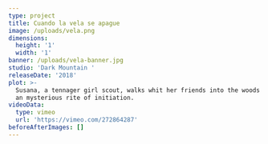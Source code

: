 ```yaml
---
type: project
title: Cuando la vela se apague
image: /uploads/vela.png
dimensions:
  height: '1'
  width: '1'
banner: /uploads/vela-banner.jpg
studio: 'Dark Mountain '
releaseDate: '2018'
plot: >-
  Susana, a tennager girl scout, walks whit her friends into the woods to play
  an mysterious rite of initiation.
videoData:
  type: vimeo
  url: 'https://vimeo.com/272864287'
beforeAfterImages: []
---
```


